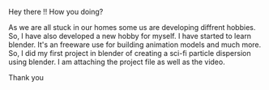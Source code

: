 Hey there !! How you doing? 

As we are all stuck in our homes some us are developing diffrent hobbies. So, I have also developed a new hobby for myself. I have started to learn blender. It's an freeware use for building animation models and much more. So, I did my first project in blender of creating a sci-fi particle dispersion using blender. I am attaching the project file as well as the video. 

Thank you
